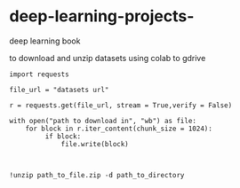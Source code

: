 # deep-learning-projects-
deep learning book


to download and unzip datasets using colab to gdrive
```
import requests
 
file_url = "datasets url"
    
r = requests.get(file_url, stream = True,verify = False) 
  
with open("path to download in", "wb") as file: 
    for block in r.iter_content(chunk_size = 1024):
         if block: 
             file.write(block) 
             
             
             
!unzip path_to_file.zip -d path_to_directory

```
